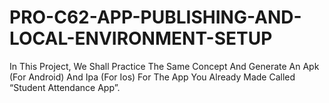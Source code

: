 # PRO-C62-APP-PUBLISHING-AND-LOCAL-ENVIRONMENT-SETUP
In This Project, We Shall Practice The Same Concept And Generate An Apk (For Android) And Ipa (For Ios) For The App You Already Made Called “Student Attendance App”.

